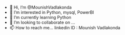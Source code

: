 - 👋 Hi, I’m @MounishVadlakonda
- 👀 I’m interested in Python, mysql, PowerBI
- 🌱 I’m currently learning Python
- 💞️ I’m looking to collaborate on ...
- 📫 How to reach me... linkedin ID : Mounish Vadlakonda

<!---
MounishVadlakonda/MounishVadlakonda is a ✨ special ✨ repository because its `README.md` (this file) appears on your GitHub profile.
You can click the Preview link to take a look at your changes.
--->
